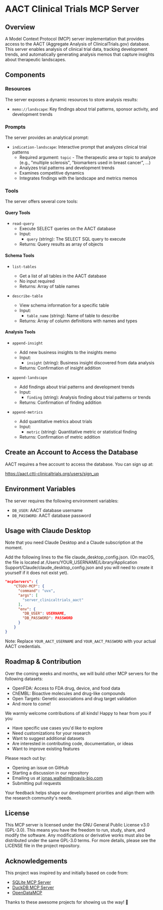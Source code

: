 # AACT Clinical Trials MCP Server

## Overview
A Model Context Protocol (MCP) server implementation that provides access to the AACT (Aggregate Analysis of ClinicalTrials.gov) database. This server enables analysis of clinical trial data, tracking development trends, and automatically generating analysis memos that capture insights about therapeutic landscapes.

## Components

### Resources
The server exposes a dynamic resources to store analysis results:
- `memo://landscape`: Key findings about trial patterns, sponsor activity, and development trends


### Prompts
The server provides an analytical prompt:
- `indication-landscape`: Interactive prompt that analyzes clinical trial patterns
  - Required argument: `topic` - The therapeutic area or topic to analyze (e.g., "multiple sclerosis", "biomarkers used in breast cancer", ...)
  - Analyzes trial patterns and development trends
  - Examines competitive dynamics
  - Integrates findings with the landscape and metrics memos

### Tools
The server offers several core tools:

#### Query Tools
- `read-query`
   - Execute SELECT queries on the AACT database
   - Input: 
     - `query` (string): The SELECT SQL query to execute
   - Returns: Query results as array of objects

#### Schema Tools
- `list-tables`
   - Get a list of all tables in the AACT database
   - No input required
   - Returns: Array of table names

- `describe-table`
   - View schema information for a specific table
   - Input:
     - `table_name` (string): Name of table to describe
   - Returns: Array of column definitions with names and types

#### Analysis Tools
- `append-insight`
   - Add new business insights to the insights memo
   - Input:
     - `insight` (string): Business insight discovered from data analysis
   - Returns: Confirmation of insight addition

- `append-landscape`
   - Add findings about trial patterns and development trends
   - Input:
     - `finding` (string): Analysis finding about trial patterns or trends
   - Returns: Confirmation of finding addition

- `append-metrics`
   - Add quantitative metrics about trials
   - Input:
     - `metric` (string): Quantitative metric or statistical finding
   - Returns: Confirmation of metric addition

## Create an Account to Access the Database

AACT requires a free account to access the database. You can sign up at:

https://aact.ctti-clinicaltrials.org/users/sign_up


## Environment Variables
The server requires the following environment variables:
- `DB_USER`: AACT database username
- `DB_PASSWORD`: AACT database password

## Usage with Claude Desktop

Note that you need Claude Desktop and a Claude subscription at the moment. 

Add the following lines to the file claude_desktop_config.json. (On macOS, the file is located at /Users/YOUR_USERNAME/Library/Application Support/Claude/claude_desktop_config.json and you will need to create it yourself if it does not exist yet).

```json
"mcpServers": {
    "CTGOV-MCP": {
      "command": "uvx",
      "args": [
        "server_clinicaltrials_aact"
      ],
      "env": {
        "DB_USER": USERNAME,
        "DB_PASSWORD": PASSWORD
      }
    }
}
```

Note: Replace `YOUR_AACT_USERNAME` and `YOUR_AACT_PASSWORD` with your actual AACT credentials.


## Roadmap & Contribution

Over the coming weeks and months, we will build other MCP servers for the following datasets:

- OpenFDA: Access to FDA drug, device, and food data
- ChEMBL: Bioactive molecules and drug-like compounds
- Open Targets: Genetic associations and drug target validation
- And more to come!

We warmly welcome contributions of all kinds! Happy to hear from you if you

- Have specific use cases you'd like to explore
- Need customizations for your research
- Want to suggest additional datasets
- Are interested in contributing code, documentation, or ideas
- Want to improve existing features

Please reach out by:
- Opening an issue on GitHub
- Starting a discussion in our repository
- Emailing us at jonas.walheim@navis-bio.com
- Submitting pull requests

Your feedback helps shape our development priorities and align them with the research community's needs.

## License

This MCP server is licensed under the GNU General Public License v3.0 (GPL-3.0). This means you have the freedom to run, study, share, and modify the software. Any modifications or derivative works must also be distributed under the same GPL-3.0 terms. For more details, please see the LICENSE file in the project repository.

## Acknowledgements

This project was inspired by and initially based on code from:
- [SQLite MCP Server](https://github.com/modelcontextprotocol/servers/tree/main/src/sqlite)
- [DuckDB MCP Server](https://github.com/ktanaka101/mcp-server-duckdb/tree/main)
- [OpenDataMCP](https://github.com/OpenDataMCP/OpenDataMCP)

Thanks to these awesome projects for showing us the way! 🙌
